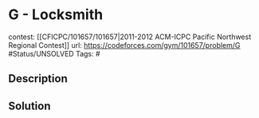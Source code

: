 # G - Locksmith

contest: [[CFICPC/101657/101657|2011-2012 ACM-ICPC Pacific Northwest Regional Contest]]
url: https://codeforces.com/gym/101657/problem/G
#Status/UNSOLVED
Tags: #

## Description

## Solution


